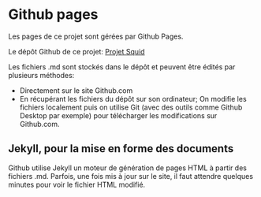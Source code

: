 # Github pages
Les pages de ce projet sont gérées par Github Pages.

Le dépôt Github de ce projet: [Projet Squid](http://github.com/arnaudswail/squid/)

Les fichiers .md sont stockés dans le dépôt et peuvent être édités par plusieurs méthodes:
- Directement sur le site Github.com
- En récupérant les fichiers du dépôt sur son ordinateur; On modifie les fichiers localement
puis on utilise Git (avec des outils comme Github Desktop par exemple) pour télécharger les modifications sur Github.com.

## Jekyll, pour la mise en forme des documents
Github utilise Jekyll un moteur de génération de pages HTML à partir des fichiers .md.
Parfois, une fois mis à jour sur le site, il faut attendre quelques minutes pour voir le fichier HTML modifié.
